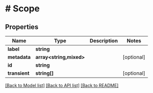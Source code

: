 # # Scope

## Properties

Name | Type | Description | Notes
------------ | ------------- | ------------- | -------------
**label** | **string** |  |
**metadata** | **array<string,mixed>** |  | [optional]
**id** | **string** |  |
**transient** | **string[]** |  | [optional]

[[Back to Model list]](../../README.md#models) [[Back to API list]](../../README.md#endpoints) [[Back to README]](../../README.md)
